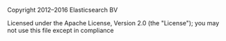 Copyright 2012–2016 Elasticsearch BV

Licensed under the Apache License, Version 2.0 (the "License"); you may not use this file except in compliance